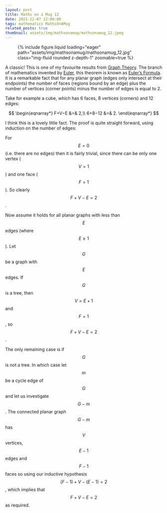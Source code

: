 ```yaml
---
layout: post
title: Maths on a Mug 12
date: 2021-12-07 12:00:00
tags: mathematics MathsOnAMug
related_posts: true
thumbnail: assets/img/mathsonamug/mathsonamug_12.jpeg
---
```


<div class="row mt-3">
    <div class="col-sm mt-3 mt-md-0">
        <figure>
            {% include figure.liquid loading="eager" path="assets/img/mathsonamug/mathsonamug_12.jpg" class="img-fluid rounded z-depth-1" zoomable=true %}
        </figure>
    </div>
</div>

A classic! This is one of my favourite results from [Graph Theory](https://en.wikipedia.org/wiki/Graph_theory). The branch of mathematics invented by [Euler](https://en.wikipedia.org/wiki/Leonhard_Euler), this theorem is known as [Euler’s Formula](https://en.wikipedia.org/wiki/Planar_graph#Euler.27s_formula). It is a remarkable fact that for any planar graph (edges only intersect at their endpoints) the number of faces (regions bound by an edge) plus the number of vertices (corner points) minus the number of edges is equal to 2.

Take for example a cube, which has 6 faces, 8 vertices (corners) and 12 edges:

$$
\begin{eqnarray*}
F+V−E &=& 2,\\
6+8−12 &=& 2.
\end{eqnarray*}
$$

I think this is a lovely little fact. The proof is quite straight forward, using induction on the number of edges:

For $$E=0$$ (i.e. there are no edges) then it is fairly trivial, since there can be only one vertex ($$V=1$$) and one face ($$F=1$$). So clearly $$F+V−E=2$$. 

Now assume it holds for all planar graphs with less than $$E$$ edges (where $$E\ge 1$$). Let $$G$$ be a graph with $$E$$ edges. If $$G$$ is a tree, then $$V=E+1$$ and $$F=1$$, so $$F+V−E=2$$. 

The only remaining case is if $$G$$ is not a tree. In which case let $$m$$ be a cycle edge of $$G$$ and let us investigate $$G−m$$. The connected planar graph $$G−m$$ has $$V$$ vertices, $$E−1$$ edges and $$F−1$$ faces so using our inductive hypothesis $$(F−1)+V−(E−1)=2$$, which implies that $$F+V−E=2$$ as required.
